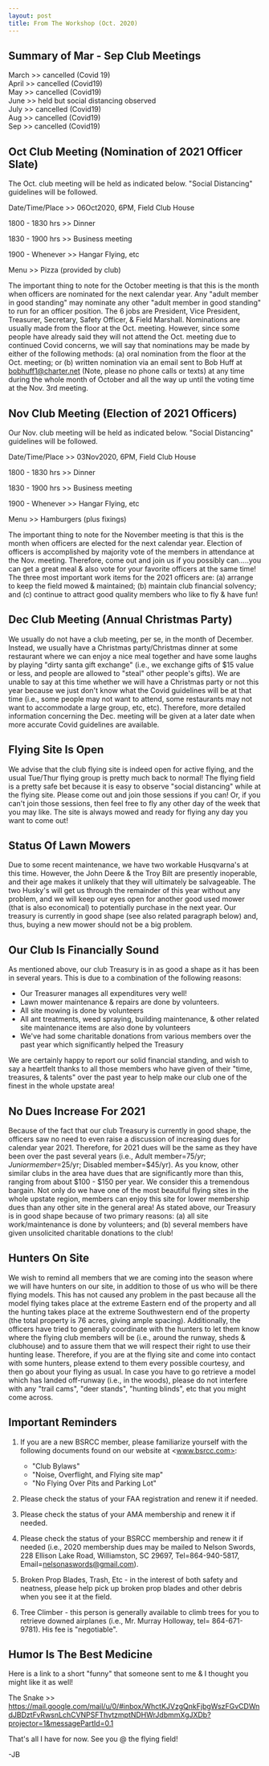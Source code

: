 ```yaml
---
layout: post
title: From The Workshop (Oct. 2020)
---
```

## Summary of Mar - Sep Club Meetings  

March >> cancelled (Covid 19)  
April >> cancelled (Covid19)  
May >> cancelled (Covid19)  
June >> held but social distancing observed  
July >> cancelled (Covid19)  
Aug >> cancelled (Covid19)  
Sep >> cancelled (Covid19)

## Oct Club Meeting (Nomination of 2021 Officer Slate)

The Oct. club meeting will be held as indicated below.  "Social Distancing"
guidelines will be followed.

Date/Time/Place >> 06Oct2020, 6PM, Field Club House

1800 - 1830 hrs >> Dinner

1830 - 1900 hrs >> Business meeting

1900 - Whenever >> Hangar Flying, etc

Menu >> Pizza (provided by club)

The important thing to note for the October meeting is that this is the month
when officers are nominated for the next calendar year.  Any "adult member in
good standing" may nominate any other "adult member in good standing" to run for
an officer position.  The 6 jobs are President, Vice President, Treasurer,
Secretary, Safety Officer, & Field Marshall.  Nominations are usually made from
the floor at the Oct. meeting.  However, since some people have already said
they will not attend the Oct. meeting due to continued Covid concerns, we will
say that nominations may be made by either of the following methods: (a) oral
nomination from the floor at the Oct. meeting; or (b) written nomination via an
email sent to Bob Huff at <bobhuff1@charter.net> (Note, please no phone calls or
texts) at any time during the whole month of October and all the way up until
the voting time at the Nov. 3rd meeting.

## Nov Club Meeting (Election of 2021 Officers)

Our Nov. club meeting will be held as indicated below.  "Social Distancing"
guidelines will be followed.

Date/Time/Place >> 03Nov2020, 6PM, Field Club House

1800 - 1830 hrs >> Dinner

1830 - 1900 hrs >> Business meeting

1900 - Whenever >> Hangar Flying, etc

Menu >> Hamburgers (plus fixings)

The important thing to note for the November meeting is that this is the month
when officers are elected for the next calendar year.  Election of officers is
accomplished by majority vote of the members in attendance at the Nov. meeting.
Therefore, come out and join us if you possibly can.....you can get a great meal
& also vote for your favorite officers at the same time!  The three most
important work items for the 2021 officers are: (a) arrange to keep the field
mowed & maintained; (b) maintain club financial solvency; and (c) continue to
attract good quality members who like to fly & have fun!

## Dec Club Meeting (Annual Christmas Party)

We usually do not have a club meeting, per se, in the month of December.
Instead, we usually have a Christmas party/Christmas dinner at some restaurant
where we can enjoy a nice meal together and have some laughs by playing "dirty
santa gift exchange" (i.e., we exchange gifts of $15 value or less, and people
are allowed to "steal" other people's gifts).  We are unable to say at this time
whether we will have a Christmas party or not this year because we just don't
know what the Covid guidelines will be at that time (i.e., some people may not
want to attend, some restaurants may not want to accommodate a large group, etc,
etc).  Therefore, more detailed information concerning the Dec. meeting will be
given at a later date when more accurate Covid guidelines are available.

## Flying Site Is Open

We advise that the club flying site is indeed open for active flying, and the
usual Tue/Thur flying group is pretty much back to normal!  The flying field is
a pretty safe bet because it is easy to observe "social distancing" while at the
flying site.  Please come out and join those sessions if you can!  Or, if you
can't join those sessions, then feel free to fly any other day of the week that
you may like.  The site is always mowed and ready for flying any day you want to
come out!

## Status Of Lawn Mowers

Due to some recent maintenance, we have two workable Husqvarna's at this time.
However, the John Deere & the Troy Bilt are presently inoperable, and their age
makes it unlikely that they will ultimately be salvageable.  The two Husky's
will get us through the remainder of this year without any problem, and we will
keep our eyes open for another good used mower (that is also economical) to
potentially purchase in the next year.  Our treasury is currently in good shape
(see also related paragraph below) and, thus, buying a new mower should not be a
big problem.

## Our Club Is Financially Sound

As mentioned above, our club Treasury is in as good a shape as it has been in
several years.  This is due to a combination of the following reasons:

- Our Treasurer manages all expenditures very well!
- Lawn mower maintenance & repairs are done by volunteers.
- All site mowing is done by volunteers
- All ant treatments, weed spraying, building maintenance, & other related site
    maintenance items are also done by volunteers
- We've had some charitable donations from various members over the past year
    which significantly helped the Treasury

We are certainly happy to report our solid financial standing, and wish to say a
heartfelt thanks to all those members who have given of their "time, treasures,
& talents" over the past year to help make our club one of the finest in the
whole upstate area!

## No Dues Increase For 2021

Because of the fact that our club Treasury is currently in good shape, the
officers saw no need to even raise a discussion of increasing dues for calendar
year 2021.  Therefore, for 2021 dues will be the same as they have been over the
past several years (i.e., Adult member=$75/yr; Junior member=$25/yr; Disabled
member=$45/yr).  As you know, other similar clubs in the area have dues that are
significantly more than this, ranging from about $100 - $150 per year.  We
consider this a tremendous bargain.  Not only do we have one of the most
beautiful flying sites in the whole upstate region, members can enjoy this site
for lower membership dues than any other site in the general area!  As stated
above, our Treasury is in good shape because of two primary reasons: (a) all
site work/maintenance is done by volunteers; and (b) several members have given
unsolicited charitable donations to the club!

## Hunters On Site

We wish to remind all members that we are coming into the season where we will
have hunters on our site, in addition to those of us who will be there flying
models.  This has not caused any problem in the past because all the model
flying takes place at the extreme Eastern end of the property and all the
hunting takes place at the extreme Southwestern end of the property (the total
property is 76 acres, giving ample spacing).  Additionally, the officers have
tried to generally coordinate with the hunters to let them know where the flying
club members will be (i.e., around the runway, sheds & clubhouse) and to assure
them that we will respect their right to use their hunting lease.  Therefore, if
you are at the flying site and come into contact with some hunters, please
extend to them every possible courtesy, and then go about your flying as usual.
In case you have to go retrieve a model which has landed off-runway (i.e., in
the woods), please do not interfere with any "trail cams", "deer stands",
"hunting blinds", etc that you might come across.

## Important Reminders

1.  If you are a new BSRCC member, please familiarize yourself with the
    following documents found on our website at <www.bsrcc.com>:

    - "Club Bylaws"
    - "Noise, Overflight, and Flying site map"
    - "No Flying Over Pits and Parking Lot"

2.  Please check the status of your FAA registration and renew it if needed.

3.  Please check the status of your AMA membership and renew it if needed.

4.  Please check the status of your BSRCC membership and renew it if needed
    (i.e., 2020 membership dues may be mailed to Nelson Swords, 228 Ellison Lake
    Road, Williamston, SC 29697, Tel=864-940-5817,
    Email=<nelsonaswords@gmail.com>).

5.  Broken Prop Blades, Trash, Etc - in the interest of both safety and
    neatness, please help pick up broken prop blades and other debris when you
    see it at the field.

6.  Tree Climber - this person is generally available to climb trees for you to
    retrieve downed airplanes (i.e., Mr. Murray Holloway, tel= 864-671-9781).
    His fee is "negotiable".


## Humor Is The Best Medicine

Here is a link to a short "funny" that someone sent to me & I thought you might
like it as well!

The Snake >>
<https://mail.google.com/mail/u/0/#inbox/WhctKJVzgQnkFjbgWszFGvCDWndJBDztFvRwsnLchCVNPSFThvtzmptNDHWrJdbmmXgJXDb?projector=1&messagePartId=0.1>

That's all I have for now.  See you @ the flying field!

\-JB
